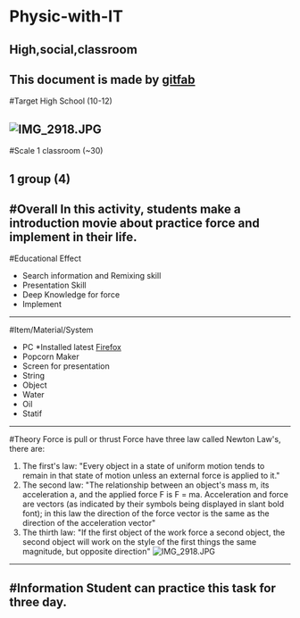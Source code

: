 # Physic-with-IT
## High,social,classroom
This document is made by [gitfab](http://gitfab.org)
---
#Target
High School (10-12)


![IMG_2918.JPG](http://justmyth.files.wordpress.com/2011/11/narik-balok.jpg)
---
#Scale
1 classroom (~30)

1 group (4)
---
#Overall
In this activity, students make a introduction movie about practice force and implement in their life.
---
#Educational Effect
* Search information and Remixing skill
* Presentation Skill
* Deep Knowledge for force
* Implement

---
#Item/Material/System
* PC *Installed latest [Firefox](http://www.mozilla.org/en-US/firefox/)
* Popcorn Maker
* Screen for presentation
* String
* Object
* Water
* Oil
* Statif
---
#Theory
Force is pull or thrust
Force have three law called Newton Law's, there are:
1) The first's law:
"Every object in a state of uniform motion tends to remain in that state of motion unless an external force is applied to it."
2) The second law:
"The relationship between an object's mass m, its acceleration a, and the applied force F is F = ma. Acceleration and force are vectors (as indicated by their symbols being displayed in slant bold font); in this law the direction of the force vector is the same as the direction of the acceleration vector"
3) The thirth law:
"If the first object of the work force a second object, the second object will work on the style of the first things the same magnitude, but opposite direction"
![IMG_2918.JPG](http://hannibalphysics.wikispaces.com/file/view/newton_laws.jpg/263834963/newton_laws.jpg)
---
#Information
Student can practice this task for three day.
---
